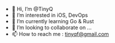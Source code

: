 - 👋 Hi, I’m @TinyQ
- 👀 I’m interested in iOS, DevOps
- 🌱 I’m currently learning Go & Rust
- 💞️ I’m looking to collaborate on ...
- 📫 How to reach me : tinyqf@gmail.com

<!---
TinyQ/TinyQ is a ✨ special ✨ repository because its `README.md` (this file) appears on your GitHub profile.
You can click the Preview link to take a look at your changes.
--->
